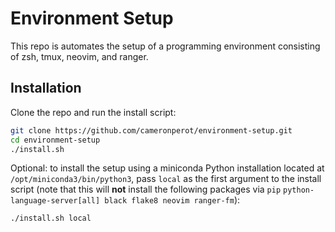 # Environment Setup
This repo is automates the setup of a programming environment consisting of zsh, tmux, neovim, and ranger.

## Installation
Clone the repo and run the install script:
```bash
git clone https://github.com/cameronperot/environment-setup.git
cd environment-setup
./install.sh
```

Optional: to install the setup using a miniconda Python installation located at `/opt/miniconda3/bin/python3`, pass `local` as the first argument to the install script (note that this will **not** install the following packages via `pip` `python-language-server[all] black flake8 neovim ranger-fm`):
```bash
./install.sh local
```

